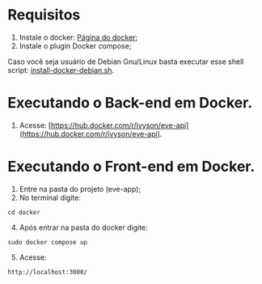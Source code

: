 # Requisitos
1. Instale o docker: [Página do docker](https://www.docker.com/products/docker-desktop/);
2. Instale o plugin Docker compose;

Caso você seja usuário de Debian Gnu/Linux basta executar esse shell script: [install-docker-debian.sh](https://github.com/ArthurViniciusL/EVE/blob/main/eve-app/linux/install-docker-debian.sh).

# Executando o Back-end em Docker.
1. Acesse: [https://hub.docker.com/r/ivyson/eve-api](https://hub.docker.com/r/ivyson/eve-api).

# Executando o Front-end em Docker.
1. Entre na pasta do projeto (eve-app);
2. No terminal digite:
```
cd docker
```
4. Após entrar na pasta do docker digite:
```
sudo docker compose up
```
5. Acesse:
```
http://localhost:3000/
```
